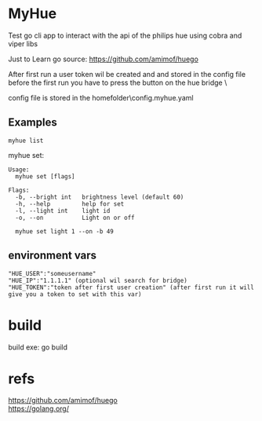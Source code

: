 # MyHue
Test go cli app to interact with the api of the philips hue 
using cobra and viper libs

Just to Learn go 
source: 
https://github.com/amimof/huego


After first run a user token wil be created and and stored in the config file \
before the first run you have to press the button on the hue bridge \

config file is stored in the homefolder\config.myhue.yaml

## Examples ## 

```
myhue list
```
myhue set:
```
Usage:
  myhue set [flags]

Flags:
  -b, --bright int   brightness level (default 60)
  -h, --help         help for set
  -l, --light int    light id
  -o, --on           Light on or off

  myhue set light 1 --on -b 49
```
## environment vars ##

```
"HUE_USER":"someusername"
"HUE_IP":"1.1.1.1" (optional wil search for bridge)
"HUE_TOKEN":"token after first user creation" (after first run it will give you a token to set with this var)
```

# build
build exe: 
go build
# refs
https://github.com/amimof/huego
\
https://golang.org/
